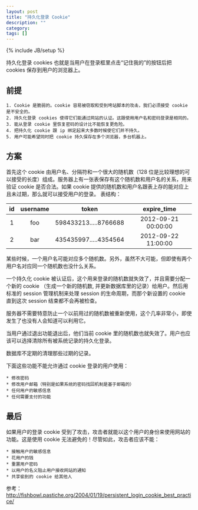 ```yaml
---
layout: post
title: "持久化登录 Cookie"
description: ""
category:
tags: []
---
```


{% include JB/setup %}

持久化登录 cookies 也就是当用户在登录框里点击“记住我的”的按钮后把 cookies 保存到用户的浏览器上。

## 前提

    1. Cookie 是脆弱的。cookie 容易被窃取和受到垮站脚本的攻击，我们必须接受 cookie 是不安全的。
    2. 持久化登录 cookies 使得它们能通过网站的认证。这跟使用用户名和密码登录是相同的。
    3. 能从登录 cookie 里恢复密码的设计比不能恢复更危险。
    4. 把持久化 cookie 跟 ip 绑定起来大多数时候使它们并不持久。
    5. 用户可能希望同时把 cookie 持久保存在多个浏览器，多台机器上。

## 方案

首先这个 cookie 由用户名、分隔符和一个很大的随机数（128 位是比较理想的可以接受的长度）组成。服务器上有一张表保存有这个随机数和用户名的关系，用来验证 cookie 是否合法。如果 cookie 提供的随机数和用户名跟表上存的能对应上且未过期，那么就可以接受用户的登录。
表结构：

id | username | token | expire_time |
:-:|:--------:|:-------------:|:------------:|
1 | foo    | 598433213.....8766688 | 2012-09-21 00:00:00|
2 | bar    | 435435997.....4354564 | 2012-09-22 11:00:00|

某些时候，一个用户名可能对应多个随机数。另外，虽然不大可能，但即使有两个用户名对应同一个随机数也没什么关系。

一个持久化 cookie 被认证后，这个用来登录的随机数就失效了，并且需要分配一个新的 cookie （生成一个新的随机数, 并更新数据库里的记录）给用户。然后用标准的 session 管理机制来处理 session 的生命周期，而那个新设置的 cookie 直到这次 session 结束都不会再被检查。

服务器不需要特意防止一个以前用过的随机数被重新使用，这个几率非常小，即使发生了也没有人会知道可以利用它。

当用户通过退出功能退出后，他们当前 cookie 里的随机数也就失效了。用户也应该可以选择清除所有被系统记录的持久化登录。

数据库不定期的清理那些过期的记录。

下面这些功能不能允许通过 cookie 登录的用户使用：

    * 修改密码
    * 修改用户邮箱（特别是如果系统的密码找回机制是基于邮箱的）
    * 任何用户的敏感信息
    * 任何需要支付的功能

## 最后

如果用户的登录 cookie 受到了攻击，攻击者就能以这个用户的身份来使用网站的功能。这是使用 cookie 无法避免的！尽管如此，攻击者应该不能：

    * 接触用户的敏感信息
    * 花用户的钱
    * 重置用户密码
    * 以用户的名义阻止用户接收网站的通知
    * 共享偷到的 cookie 给其他人
    
    
参考：
http://fishbowl.pastiche.org/2004/01/19/persistent_login_cookie_best_practice/